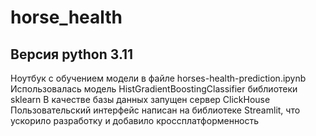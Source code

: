# horse_health
## Версия python 3.11
Ноутбук с обучением модели в файле horses-health-prediction.ipynb
Использовалась модель HistGradientBoostingClassifier библиотеки sklearn
В качестве базы данных запущен сервер ClickHouse
Пользовательский интерфейс написан на библиотеке Streamlit, что ускорило разработку и добавило кроссплатформенность
